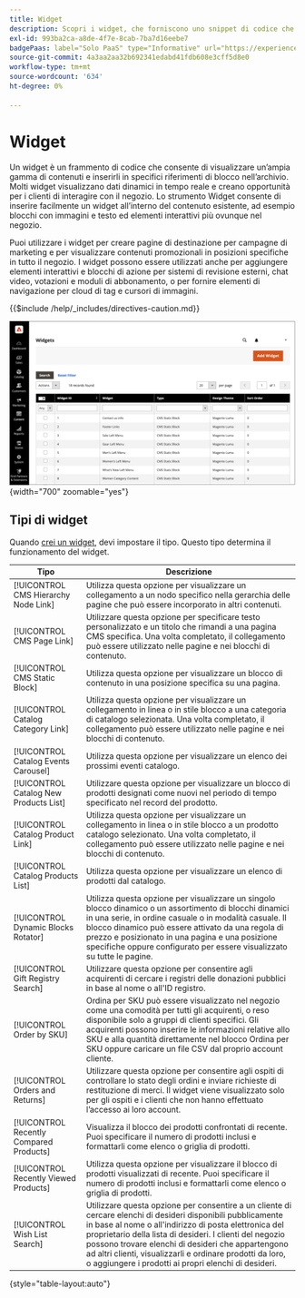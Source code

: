 ```yaml
---
title: Widget
description: Scopri i widget, che forniscono uno snippet di codice che consente di visualizzare un’ampia gamma di contenuti e inserirli in specifici riferimenti di blocco nel tuo archivio.
exl-id: 993ba2ca-a8de-4f7e-8cab-7ba7d16eebe7
badgePaas: label="Solo PaaS" type="Informative" url="https://experienceleague.adobe.com/en/docs/commerce/user-guides/product-solutions" tooltip="Applicabile solo ai progetti Adobe Commerce on Cloud (infrastruttura PaaS gestita da Adobe) e ai progetti on-premise."
source-git-commit: 4a3aa2aa32b692341edabd41fdb608e3cff5d8e0
workflow-type: tm+mt
source-wordcount: '634'
ht-degree: 0%

---
```


# Widget

Un widget è un frammento di codice che consente di visualizzare un’ampia gamma di contenuti e inserirli in specifici riferimenti di blocco nell’archivio. Molti widget visualizzano dati dinamici in tempo reale e creano opportunità per i clienti di interagire con il negozio. Lo strumento Widget consente di inserire facilmente un widget all’interno del contenuto esistente, ad esempio blocchi con immagini e testo ed elementi interattivi più ovunque nel negozio.

Puoi utilizzare i widget per creare pagine di destinazione per campagne di marketing e per visualizzare contenuti promozionali in posizioni specifiche in tutto il negozio. I widget possono essere utilizzati anche per aggiungere elementi interattivi e blocchi di azione per sistemi di revisione esterni, chat video, votazioni e moduli di abbonamento, o per fornire elementi di navigazione per cloud di tag e cursori di immagini.

{{$include /help/_includes/directives-caution.md}}

![Nuovo widget elenco prodotti](./assets/storefront-home-page-new-products.png){width="700" zoomable="yes"}

## Tipi di widget

Quando [crei un widget](widget-create.md), devi impostare il tipo. Questo tipo determina il funzionamento del widget.

| Tipo | Descrizione |
|--- |--- |
| [!UICONTROL CMS Hierarchy Node Link] | Utilizza questa opzione per visualizzare un collegamento a un nodo specifico nella gerarchia delle pagine che può essere incorporato in altri contenuti. |
| [!UICONTROL CMS Page Link] | Utilizzare questa opzione per specificare testo personalizzato e un titolo che rimandi a una pagina CMS specifica. Una volta completato, il collegamento può essere utilizzato nelle pagine e nei blocchi di contenuto. |
| [!UICONTROL CMS Static Block] | Utilizza questa opzione per visualizzare un blocco di contenuto in una posizione specifica su una pagina. |
| [!UICONTROL Catalog Category Link] | Utilizza questa opzione per visualizzare un collegamento in linea o in stile blocco a una categoria di catalogo selezionata. Una volta completato, il collegamento può essere utilizzato nelle pagine e nei blocchi di contenuto. |
| [!UICONTROL Catalog Events Carousel] | Utilizza questa opzione per visualizzare un elenco dei prossimi eventi catalogo. |
| [!UICONTROL Catalog New Products List] | Utilizzare questa opzione per visualizzare un blocco di prodotti designati come nuovi nel periodo di tempo specificato nel record del prodotto. |
| [!UICONTROL Catalog Product Link] | Utilizza questa opzione per visualizzare un collegamento in linea o in stile blocco a un prodotto catalogo selezionato. Una volta completato, il collegamento può essere utilizzato nelle pagine e nei blocchi di contenuto. |
| [!UICONTROL Catalog Products List] | Utilizza questa opzione per visualizzare un elenco di prodotti dal catalogo. |
| [!UICONTROL Dynamic Blocks Rotator] | Utilizza questa opzione per visualizzare un singolo blocco dinamico o un assortimento di blocchi dinamici in una serie, in ordine casuale o in modalità casuale. Il blocco dinamico può essere attivato da una regola di prezzo e posizionato in una pagina e una posizione specifiche oppure configurato per essere visualizzato su tutte le pagine. |
| [!UICONTROL Gift Registry Search] | Utilizzare questa opzione per consentire agli acquirenti di cercare i registri delle donazioni pubblici in base al nome o all&#39;ID registro. |
| [!UICONTROL Order by SKU] | Ordina per SKU può essere visualizzato nel negozio come una comodità per tutti gli acquirenti, o reso disponibile solo a gruppi di clienti specifici. Gli acquirenti possono inserire le informazioni relative allo SKU e alla quantità direttamente nel blocco Ordina per SKU oppure caricare un file CSV dal proprio account cliente. |
| [!UICONTROL Orders and Returns] | Utilizzare questa opzione per consentire agli ospiti di controllare lo stato degli ordini e inviare richieste di restituzione di merci. Il widget viene visualizzato solo per gli ospiti e i clienti che non hanno effettuato l’accesso ai loro account. |
| [!UICONTROL Recently Compared Products] | Visualizza il blocco dei prodotti confrontati di recente. Puoi specificare il numero di prodotti inclusi e formattarli come elenco o griglia di prodotti. |
| [!UICONTROL Recently Viewed Products] | Utilizza questa opzione per visualizzare il blocco di prodotti visualizzati di recente. Puoi specificare il numero di prodotti inclusi e formattarli come elenco o griglia di prodotti. |
| [!UICONTROL Wish List Search] | Utilizzare questa opzione per consentire a un cliente di cercare elenchi di desideri disponibili pubblicamente in base al nome o all&#39;indirizzo di posta elettronica del proprietario della lista di desideri. I clienti del negozio possono trovare elenchi di desideri che appartengono ad altri clienti, visualizzarli e ordinare prodotti da loro, o aggiungere i prodotti ai propri elenchi di desideri. |

{style="table-layout:auto"}

<!-- Last updated from includes: 2022-08-30 15:36:09 -->
